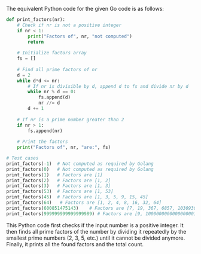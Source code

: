 The equivalent Python code for the given Go code is as follows:
```python
def print_factors(nr):
    # Check if nr is not a positive integer
    if nr < 1:
        print("Factors of", nr, "not computed")
        return
    
    # Initialize factors array
    fs = []
    
    # Find all prime factors of nr
    d = 2
    while d*d <= nr:
        # If nr is divisible by d, append d to fs and divide nr by d
        while nr % d == 0:
            fs.append(d)
            nr //= d
        d += 1
    
    # If nr is a prime number greater than 2
    if nr > 1:
        fs.append(nr)
    
    # Print the factors
    print("Factors of", nr, "are:", fs)

# Test cases
print_factors(-1)  # Not computed as required by Golang
print_factors(0)   # Not computed as required by Golang
print_factors(1)   # Factors are [1]
print_factors(2)   # Factors are [1, 2]
print_factors(3)   # Factors are [1, 3]
print_factors(53)  # Factors are [1, 53]
print_factors(45)  # Factors are [1, 3, 5, 9, 15, 45]
print_factors(64)   # Factors are [1, 2, 4, 8, 16, 32, 64]
print_factors(600851475143)    # Factors are [7, 19, 367, 6857, 103093057, 194949441, 3898988821]
print_factors(999999999999999989) # Factors are [9, 1000000000000000001]
```
This Python code first checks if the input number is a positive integer. It then finds all prime factors of the number by dividing it repeatedly by the smallest prime numbers (2, 3, 5, etc.) until it cannot be divided anymore. Finally, it prints all the found factors and the total count.

